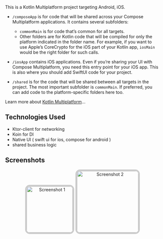 This is a Kotlin Multiplatform project targeting Android, iOS.

* `/composeApp` is for code that will be shared across your Compose Multiplatform applications.
  It contains several subfolders:
  - `commonMain` is for code that’s common for all targets.
  - Other folders are for Kotlin code that will be compiled for only the platform indicated in the folder name.
    For example, if you want to use Apple’s CoreCrypto for the iOS part of your Kotlin app,
    `iosMain` would be the right folder for such calls.

* `/iosApp` contains iOS applications. Even if you’re sharing your UI with Compose Multiplatform, 
  you need this entry point for your iOS app. This is also where you should add SwiftUI code for your project.

* `/shared` is for the code that will be shared between all targets in the project.
  The most important subfolder is `commonMain`. If preferred, you can add code to the platform-specific folders here too.


Learn more about [Kotlin Multiplatform](https://www.jetbrains.com/help/kotlin-multiplatform-dev/get-started.html)…

## Technologies Used

* Ktor-client for networking
* Koin for DI
* Native UI ( swift ui for ios, compose for android )
* shared business logic

## Screenshots
<div align="center">
  <img src="https://github.com/HoneyCakeTeam/BusyBee/assets/31763341/c7fbe380-03c2-4b78-915d-f41976c9244b" alt="Screenshot 1" width="150" style="border: 5px solid #ccc; border-radius: 15px;">
  <img src="https://github.com/HoneyCakeTeam/BusyBee/assets/31763341/a25aad86-ec8d-41e1-bf5f-4788f5058007" alt="Screenshot 2" width="200" style="border: 5px solid #ccc; border-radius: 15px;">  

